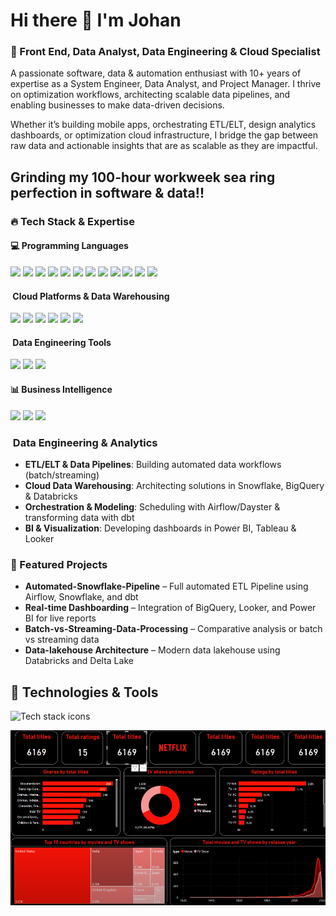 # Hi there 👋 I'm Johan
### 🚀 Front End, Data Analyst, Data Engineering & Cloud Specialist

A passionate software, data & automation enthusiast with 10+ years of expertise as a System Engineer, Data Analyst, and Project Manager. I thrive on optimization workflows, architecting scalable data pipelines, and enabling businesses to make data-driven decisions.

Whether it’s building mobile apps, orchestrating ETL/ELT, design analytics dashboards, or optimization cloud infrastructure, I bridge the gap between raw data and actionable insights that are as scalable as they are impactful.

## Grinding my 100-hour workweek sea ring perfection in software & data!!



### 🔥 Tech Stack & Expertise

#### 💻 Programming Languages
<p align="left"> <img src="https://img.shields.io/badge/PHP-4F5B93?style=for-the-badge&logo=php&logoColor=white"> <img src="https://img.shields.io/badge/MySQL-4479A1?style=for-the-badge&logo=mysql&logoColor=white"> <img src="https://img.shields.io/badge/Python-3776AB?style=for-the-badge&logo=python&logoColor=white"> <img src="https://img.shields.io/badge/SQL-4479A1?style=for-the-badge&logo=postgresql&logoColor=white"> <img src="https://img.shields.io/badge/Java-007396?style=for-the-badge&logo=java&logoColor=white"> <img src="https://img.shields.io/badge/Shell_Scripting-4EAA25?style=for-the-badge&logo=gnu-bash&logoColor=white"> <img src="https://img.shields.io/badge/JavaScript-F7DF1E?style=for-the-badge&logo=javascript&logoColor=black"> <img src="https://img.shields.io/badge/TypeScript-3178C6?style=for-the-badge&logo=typescript&logoColor=white"> <img src="https://img.shields.io/badge/HTML-E34F26?style=for-the-badge&logo=html5&logoColor=white"> <img src="https://img.shields.io/badge/CSS-1572B6?style=for-the-badge&logo=css3&logoColor=white"> <img src="https://img.shields.io/badge/Vue.js-4FC08D?style=for-the-badge&logo=vue.js&logoColor=white"> <img src="https://img.shields.io/badge/React-61DAFB?style=for-the-badge&logo=react&logoColor=black"> </p>

#### ️ Cloud Platforms & Data Warehousing
<p align="left">
  <img src="https://img.shields.io/badge/Azure-0089D6?style=for-the-badge&logo=microsoft-azure&logoColor=white">
  <img src="https://img.shields.io/badge/GCP-4285F4?style=for-the-badge&logo=google-cloud&logoColor=white">
  <img src="https://img.shields.io/badge/Snowflake-29B5E8?style=for-the-badge&logo=snowflake&logoColor=white">
  <img src="https://img.shields.io/badge/BigQuery-4285F4?style=for-the-badge&logo=google-cloud&logoColor=white">
  <img src="https://img.shields.io/badge/Synapse_Analytics-0089D6?style=for-the-badge&logo=microsoft-azure&logoColor=white">
  <img src="https://img.shields.io/badge/Microsoft_Fabric-0078D4?style=for-the-badge&logo=microsoft&logoColor=white">
</p>

#### ️ Data Engineering Tools
<p align="left">
  <img src="https://img.shields.io/badge/dbt-FF694B?style=for-the-badge&logo=dbt&logoColor=white">
  <img src="https://img.shields.io/badge/Databricks-FF3621?style=for-the-badge&logo=databricks&logoColor=white">
  <img src="https://img.shields.io/badge/PostgreSQL-4169E1?style=for-the-badge&logo=postgresql&logoColor=white">
</p>

#### 📊 Business Intelligence
<p align="left">
  <img src="https://img.shields.io/badge/Power_BI-F2C811?style=for-the-badge&logo=powerbi&logoColor=black">
  <img src="https://img.shields.io/badge/Tableau-E97627?style=for-the-badge&logo=tableau&logoColor=white">
  <img src="https://img.shields.io/badge/Looker-4285F4?style=for-the-badge&logo=looker&logoColor=white">
</p>



### ️ Data Engineering & Analytics

- **ETL/ELT & Data Pipelines**: Building automated data workflows (batch/streaming)
- **Cloud Data Warehousing**: Architecting solutions in Snowflake, BigQuery & Databricks
- **Orchestration & Modeling**: Scheduling with Airflow/Dayster & transforming data with dbt
- **BI & Visualization**: Developing dashboards in Power BI, Tableau & Looker



### 📂 Featured Projects

- **Automated-Snowflake-Pipeline** – Full automated ETL Pipeline using Airflow, Snowflake, and dbt
- **Real-time Dashboarding** – Integration of BigQuery, Looker, and Power BI for live reports
- **Batch-vs-Streaming-Data-Processing** – Comparative analysis or batch vs streaming data
- **Data-lakehouse Architecture** – Modern data lakehouse using Databricks and Delta Lake

## 🔧 Technologies & Tools
<p align="left">
  <img src="https://skillicons.dev/icons?i=js,ts,react,nodejs,py,docker,aws,git" alt="Tech stack icons" />
</p>


![Data Dashboard](https://raw.githubusercontent.com/rimkahan888/probable-spork/main/dashboard.png)





